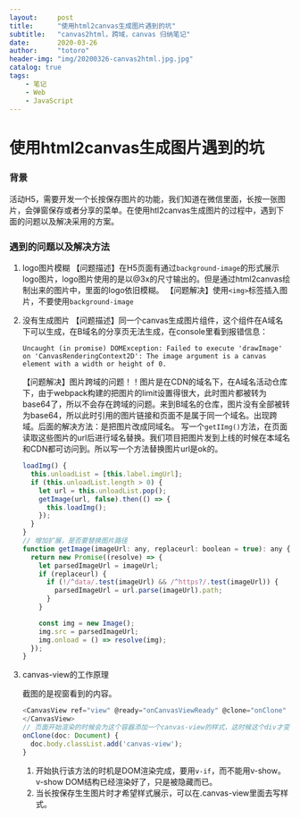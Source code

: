 ```yaml
---
layout:     post
title:      "使用html2canvas生成图片遇到的坑"
subtitle:   "canvas2html，跨域，canvas 归纳笔记"
date:       2020-03-26
author:     "totoro"
header-img: "img/20200326-canvas2html.jpg.jpg"
catalog: true
tags:
    - 笔记
    - Web
    - JavaScript
---
```

# 使用html2canvas生成图片遇到的坑

### 背景

活动H5，需要开发一个长按保存图片的功能，我们知道在微信里面，长按一张图片，会弹窗保存或者分享的菜单。在使用htl2canvas生成图片的过程中，遇到下面的问题以及解决采用的方案。

### 遇到的问题以及解决方法

1. logo图片模糊
   【问题描述】在H5页面有通过`background-image`的形式展示logo图片，logo图片使用的是以@3x的尺寸输出的。但是通过html2canvas绘制出来的图片中，里面的logo依旧模糊。
   【问题解决】使用`<img>`标签插入图片，不要使用`background-image`
   
2. 没有生成图片
   【问题描述】同一个canvas生成图片组件，这个组件在A域名下可以生成，在B域名的分享页无法生成，在console里看到报错信息：
   
   ```
   Uncaught (in promise) DOMException: Failed to execute 'drawImage' on 'CanvasRenderingContext2D': The image argument is a canvas element with a width or height of 0.
   ```
   
   【问题解决】图片跨域的问题！！图片是在CDN的域名下，在A域名活动仓库下，由于webpack构建的把图片的limit设置得很大，此时图片都被转为base64了，所以不会存在跨域的问题。来到B域名的仓库，图片没有全部被转为base64，所以此时引用的图片链接和页面不是属于同一个域名。出现跨域。后面的解决方法：是把图片改成同域名。
   写一个`getIImg()`方法，在页面读取这些图片的url后进行域名替换。我们项目把图片发到上线的时候在本域名和CDN都可访问到。所以写一个方法替换图片url是ok的。
   
   ```javascript
   loadImg() {
     this.unloadList = [this.label.imgUrl];
     if (this.unloadList.length > 0) {
       let url = this.unloadList.pop();
       getImage(url, false).then(() => {
         this.loadImg();
       });
     }
   }
   // 增加扩展，是否要替换图片路径
   function getImage(imageUrl: any, replaceurl: boolean = true): any {
     return new Promise((resolve) => {
       let parsedImageUrl = imageUrl;
       if (replaceurl) {
         if (!/^data/.test(imageUrl) && /^https?/.test(imageUrl)) {
           parsedImageUrl = url.parse(imageUrl).path;
         }
       }
   
       const img = new Image();
       img.src = parsedImageUrl;
       img.onload = () => resolve(img);
     });
   }
   ```

3. canvas-view的工作原理

   截图的是视窗看到的内容。

   ```javascript
   <CanvasView ref="view" @ready="onCanvasViewReady" @clone="onClone" :scale="scale">
   </CanvasView>
   // 页面开始渲染的时候会为这个容器添加一个canvas-view的样式，这时候这个div才变得可见
   onClone(doc: Document) {
     doc.body.classList.add('canvas-view');
   }
   ```

   

   1. 开始执行该方法的时机是DOM渲染完成，要用`v-if`，而不能用v-show。v-show DOM结构已经渲染好了，只是被隐藏而已。
   2. 当长按保存生生图片时才希望样式展示，可以在.canvas-view里面去写样式。